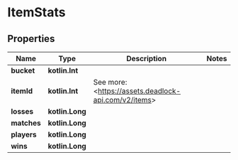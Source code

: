 
# ItemStats

## Properties
| Name | Type | Description | Notes |
| ------------ | ------------- | ------------- | ------------- |
| **bucket** | **kotlin.Int** |  |  |
| **itemId** | **kotlin.Int** | See more: &lt;https://assets.deadlock-api.com/v2/items&gt; |  |
| **losses** | **kotlin.Long** |  |  |
| **matches** | **kotlin.Long** |  |  |
| **players** | **kotlin.Long** |  |  |
| **wins** | **kotlin.Long** |  |  |



